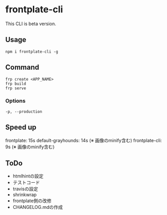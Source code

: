 # frontplate-cli

This CLI is beta version.

## Usage

```
npm i frontplate-cli -g
```

## Command

```
frp create <APP_NAME>
frp build
frp serve
```

### Options

```
-p, --production
```

## Speed up

frontplate: 15s
default-grayhounds: 14s (※ 画像のminify含む)
frontplate-cli: 9s (※ 画像のminify含む)

## ToDo

- htmlhintの設定
- テストコード
- travisの設定
- shrinkwrap
- frontplate側の改修
- CHANGELOG.mdの作成
